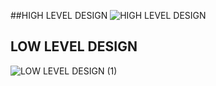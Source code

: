 ##HIGH LEVEL DESIGN
![HIGH LEVEL DESIGN](https://user-images.githubusercontent.com/86190217/125286193-28146b80-e339-11eb-91c2-8b3a8fd7a44a.jpg)
## LOW LEVEL DESIGN
![LOW LEVEL DESIGN (1)](https://user-images.githubusercontent.com/86190217/124729602-35db8280-df2e-11eb-8657-18868b0ecad4.jpg)
